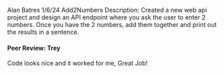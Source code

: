 Alan Batres
1/6/24
Add2Numbers
Description:
Created a new web api project and design an API endpoint where you ask the user to enter 2 numbers.  Once you have the 2 numbers, add them together and print out the results in a sentence.

#### Peer Review: Trey
Code looks nice and it worked for me, Great Job!
